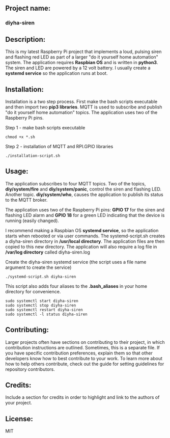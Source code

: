 ## Project name: 

### diyha-siren

## Description: 
This is my latest Raspberry Pi project that implements a loud, pulsing siren and flashing red LED as part of a larger "do it yourself home automation" system.  The application requires **Raspbian OS** and is written in **python3**. The siren and LED are powered by a 12 volt battery. I usually create a **systemd service** so the application runs at boot.

## Installation: 
Installation is a two step process. First make the bash scripts executable and then import two **pip3 libraries**. MQTT is used to subscribe and publish "do it yourself home automation" topics. The application uses two of the Raspberry Pi pins.

Step 1 - make bash scripts executable
```
chmod +x *.sh
```

Step 2 - installation of MQTT and RPI.GPIO libraries
```chmod +x *.sh
./installation-script.sh
```

## Usage: 
The application subscribes to four MQTT topics. Two of the topics, **diy/system/fire** and **diy/system/panic**, control the siren and flashing LED. Another topic. **diy/system/who**, causes the application to publish its status to the MQTT broker. 

The application uses two of the Raspberry Pi pins: **GPIO 17** for the siren and flashing LED alarm and **GPIO 18** for a green LED indicating that the device is running (easily changed).

I recommend making a Raspbian OS **systemd service**, so the application starts when rebooted or via user commands. The systemd-script.sh creates a diyha-siren directory in **/usr/local directory**. The application files are then copied to this new directory. The application will also require a log file in **/var/log directory** called diyha-siren.log

Create the diyha-siren systemd service (the script uses a file name argument to create the service)
```
./systemd-script.sh diyha-siren
```

This script also adds four aliases to the **.bash_aliases** in your home directory for convenience.
```
sudo systemctl start diyha-siren
sudo systemctl stop diyha-siren
sudo systemctl restart diyha-siren
sudo systemctl -l status diyha-siren
```

## Contributing: 
Larger projects often have sections on contributing to their project, in which contribution instructions are outlined. Sometimes, this is a separate file. If you have specific contribution preferences, explain them so that other developers know how to best contribute to your work. To learn more about how to help others contribute, check out the guide for setting guidelines for repository contributors.

## Credits: 
Include a section for credits in order to highlight and link to the authors of your project.

## License: 
MIT
